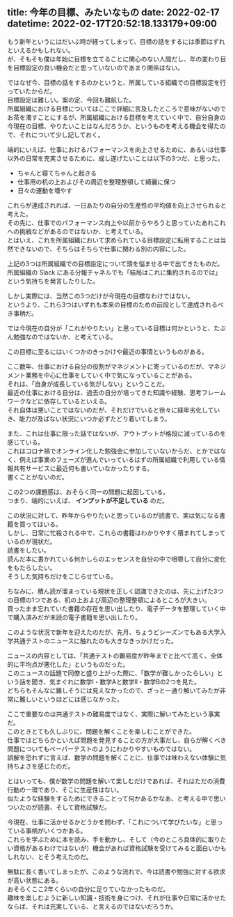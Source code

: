 title: 今年の目標、みたいなもの
date: 2022-02-17
datetime: 2022-02-17T20:52:18.133179+09:00
---

もう新年というにはだいぶ時が経ってしまって、目標の話をするには季節はずれといえるかもしれない。  
が、そもそも僕は年始に目標を立てることに関心のない人間だし、年の変わり目を目標設定の良い機会だと思っていないのであまり関係はない。

ではなぜ今、目標の話をするのかというと、所属している組織での目標設定を行っていたからだ。  
目標設定は難しい。案の定、今回も難航した。  
所属組織における目標についてはここで詳細に言及したところで意味がないのでお茶を濁すことにするが、所属組織における目標を考えていく中で、自分自身の今現在の目標、やりたいことはなんだろうか、というものを考える機会を得たので、それについて少し記しておく。

端的にいえば、仕事におけるパフォーマンスを向上させるために、あるいは仕事以外の日常を充実させるために、成し遂げたいことは以下の3つだ、と思った。

* ちゃんと寝てちゃんと起きる
* 仕事用の机の上およびその周辺を整理整頓して綺麗に保つ
* 日々の運動を増やす

これらが達成されれば、一日あたりの自分の生産性の平均値を向上させられると考えた。  
その先に、仕事でのパフォーマンス向上や以前からやろうと思っていたあれこれへの挑戦などがあるのではないか、と考えている。  
とはいえ、これを所属組織において求められている目標設定に転用することは当然できないので、そちらはそちらで仕事に関わる別の内容にした。

上記の3つは所属組織での目標設定について頭を悩ませる中で出てきたものだ。  
所属組織の Slack にある分報チャネルでも「結局はこれに集約されるのでは」という気持ちを発言したりした。

しかし実際には、当然この3つだけが今現在の目標なわけではない。  
というより、これら3つはいずれも本来の目標のための前段として達成されるべき事柄だ。

では今現在の自分が「これがやりたい」と思っている目標は何かというと、たぶん勉強なのではないか、と考えている。

この目標に至るにはいくつかのきっかけや最近の事情というものがある。

ここ数年、仕事における自分の役割がマネジメントに寄っているのだが、マネジメント業務を中心に仕事をしていく中で気になっていることがある。  
それは、「自身が成長している気がしない」ということだ。  
最近の仕事における自分は、過去の自分が培ってきた知識や経験、思考フレームワークなどに依存しているといえる。  
それ自体は悪いことではないのだが、それだけでいると徐々に経年劣化していき、能力が及ばない状況にいつか必ずたどり着いてしまう。

また、これは仕事に限った話ではないが、アウトプットが格段に減っているのを感じている。  
これはコロナ禍でオンライン化した勉強会に参加していないからだ、とかではなく、例えば事業のフェーズが進んでいっているはずの所属組織で利用している情報共有サービスに最近何も書いていなかったりする。  
書くことがないのだ。  

この2つの課題感は、おそらく同一の問題に起因している。  
つまり、端的にいえば、 **インプットが不足している** のだ。

この状況に対して、昨年からやりたいと思っているのが読書で、実は気になる書籍を買ってはいる。  
しかし、日常に忙殺される中で、これらの書籍はわかりやすく積まれてしまっているのが現状だ。  
読書をしたい。  
読んだ本に書かれている何かしらのエッセンスを自分の中で咀嚼して自分に変化をもたらしたい。  
そうした気持ちだけをこじらせている。

ちなみに、積ん読が溜まっている現状を正しく認識できたのは、先に上げた3つの目標の1つである、机の上および周辺の整理整頓によるところが大きい。  
買ったまま忘れていた書籍の存在を思い出したり、電子データを整理していく中で購入済みだが未読の電子書籍を思い出したり。

このような状況で新年を迎えたのだが、先月、ちょうどシーズンでもある大学入学共通テストのニュースに触れたのも大きなきっかけだった。  

ニュースの内容としては、「共通テストの難易度が昨年までと比べて高く、全体的に平均点が悪化した」というものだった。  
このニュースの話題で同僚と盛り上がった際に、「数学が難しかったらしい」という話を聞き、気まぐれに数学I・数学Aと数学II・数学Bの2つを見た。  
どちらもそんなに難しそうには見えなかったので、ざっと一通り解いてみたが非常に難しいというほどには感じなかった。

ここで重要なのは共通テストの難易度ではなく、実際に解いてみたという事実だ。  
このときとても久しぶりに、問題を解くことを楽しむことができた。  
仕事ではどちらかといえば問題を発見することの方が大事だし、自らが解くべき問題についてもペーパーテストのようにわかりやすいものではない。  
誤解を恐れずに言えば、数学の問題を解くことに、仕事では味わえない体験に気持ちよさを感じたのだ。

とはいっても、僕が数学の問題を解いて楽しむだけであれば、それはただの消費行動の一環であり、そこに生産性はない。  
似たような経験をするためにできることって何かあるかなあ、と考える中で思いついたのが読書、そして資格試験だ。

今現在、仕事に活かせるかどうかを問わず、「これについて学びたいな」と思っている事柄がいくつかある。  
これらを学ぶために本を読み、手を動かし、そして（今のところ具体的に取りたい資格があるわけではないが）機会があれば資格試験を受けてみると面白いかもしれない、とそう考えたのだ。

無駄に長く書いてしまったが、このような流れで、今は読書や勉強に対する欲求が高い状態にある。  
おそらくここ2年くらいの自分に足りていなかったものだ。  
趣味を楽しむように新しい知識・技術を身につけ、それが仕事や日常に活かせたならば、それは充実している、と言えるのではないだろうか。
